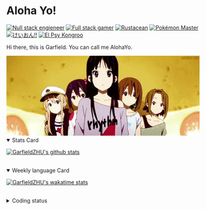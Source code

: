 # Aloha Yo!

[![Null stack engieneer](https://img.shields.io/badge/-Null_stack_engineer-a890f0)](https://github.com/GarfieldZHU)
[![Full stack gamer](https://img.shields.io/badge/-Full_stack_gamer-78c850)](https://steamcommunity.com/profiles/76561198092274492/)
[![Rustacean](https://img.shields.io/badge/-Rustacean-f74c00)](https://www.rust-lang.org/)
[![Pokémon Master](https://img.shields.io/badge/-Pokémon_Master-f8d030)](https://www.pokemon.com/us/pokedex/)
[![けいおん!!](https://img.shields.io/badge/-けいおん!!-f85888)](https://ja.wikipedia.org/wiki/%E6%94%BE%E8%AA%B2%E5%BE%8C%E3%83%86%E3%82%A3%E3%83%BC%E3%82%BF%E3%82%A4%E3%83%A0_(%E3%82%A2%E3%83%AB%E3%83%90%E3%83%A0))
[![El Psy Kongroo](https://img.shields.io/badge/-El_Psy_Kongroo-6890f0)](https://mzh.moegirl.org.cn/zh-hans/El_psy_congroo)


Hi there, this is Garfield. You can call me AlohaYo. 

<img width="640" src="https://raw.githubusercontent.com/GarfieldZHU/GarfieldZHU/master/assets/k-on-5.webp" />


<details open>
<summary>Stats Card</summary>
 
[![GarfieldZHU's github stats](https://github-readme-stats.vercel.app/api?username=GarfieldZHU&show_icons=true&theme=tokyonight)](https://github.com/anuraghazra/github-readme-stats)
 
</details>

<br/>

<details open>
<summary>Weekly language Card</summary>
 
[![GarfieldZHU's wakatime stats](https://github-readme-stats.vercel.app/api/wakatime?username=AlohaYo&theme=nightowl&layout=compact)](https://github.com/GarfieldZHU/GarfieldZHU)


<br/>

</details>

<details>

<summary>Coding status</summary>

<br/>

<!--START_SECTION:waka-->
**🐱 My GitHub Data** 

> 🏆 539 Contributions in the Year 2021
 > 
> 📦 496.5 kB Used in GitHub's Storage 
 > 
> 🚫 Not Opted to Hire
 > 
> 📜 64 Public Repositories 
 > 
> 🔑 36 Private Repositories  
 > 
**I'm an Early 🐤** 

```text
🌞 Morning    115 commits    ████░░░░░░░░░░░░░░░░░░░░░   19.13% 
🌆 Daytime    188 commits    ███████░░░░░░░░░░░░░░░░░░   31.28% 
🌃 Evening    220 commits    █████████░░░░░░░░░░░░░░░░   36.61% 
🌙 Night      78 commits     ███░░░░░░░░░░░░░░░░░░░░░░   12.98%

```


📊 **This Week I Spent My Time On** 

```text
💬 Programming Languages: 
TypeScript               7 hrs 13 mins       ████████████░░░░░░░░░░░░░   49.06% 
JSON                     4 hrs 3 mins        ███████░░░░░░░░░░░░░░░░░░   27.56% 
Java                     45 mins             █░░░░░░░░░░░░░░░░░░░░░░░░   5.16% 
Ruby                     40 mins             █░░░░░░░░░░░░░░░░░░░░░░░░   4.62% 
JavaScript               33 mins             █░░░░░░░░░░░░░░░░░░░░░░░░   3.75%

🔥 Editors: 
VS Code                  13 hrs 51 mins      ███████████████████████░░   94.11% 
IntelliJ                 52 mins             █░░░░░░░░░░░░░░░░░░░░░░░░   5.89%

💻 Operating System: 
Mac                      13 hrs 24 mins      ██████████████████████░░░   91.07% 
Windows                  1 hr 18 mins        ██░░░░░░░░░░░░░░░░░░░░░░░   8.93%

```


 Last Updated on 17/11/2021
<!--END_SECTION:waka-->

</details>
